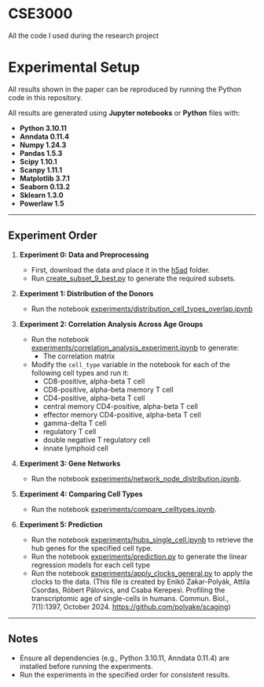 # CSE3000
All the code I used during the research project

# Experimental Setup

All results shown in the paper can be reproduced by running the Python code in this repository.

All results are generated using **Jupyter notebooks** or **Python** files with:
- **Python 3.10.11**
- **Anndata 0.11.4**
- **Numpy 1.24.3**
- **Pandas 1.5.3**
- **Scipy 1.10.1**
- **Scanpy 1.11.1**
- **Matplotlib 3.7.1**
- **Seaborn 0.13.2**
- **Sklearn 1.3.0**
- **Powerlaw 1.5**

---

## Experiment Order

1. **Experiment 0: Data and Preprocessing**  
   - First, download the data and place it in the [h5ad](h5ad) folder.
   - Run [create_subset_9_best.py](create_subset_9_best.py) to generate the required subsets.

2. **Experiment 1: Distribution of the Donors**  
   - Run the notebook [experiments/distribution_cell_types_overlap.ipynb](experiments/distribution_cell_types_overlap.ipynb)

3. **Experiment 2: Correlation Analysis Across Age Groups**  
   - Run the notebook [experiments/correlation_analysis_experiment.ipynb](experiments/correlation_analysis_experiment.ipynb) to generate:  
     - The correlation matrix
   - Modify the `cell_type` variable in the notebook for each of the following cell types and run it:
     - CD8-positive, alpha-beta T cell
     - CD8-positive, alpha-beta memory T cell
     - CD4-positive, alpha-beta T cell
     - central memory CD4-positive, alpha-beta T cell
     - effector memory CD4-positive, alpha-beta T cell
     - gamma-delta T cell
     - regulatory T cell
     - double negative T regulatory cell
     - innate lymphoid cell

4. **Experiment 3: Gene Networks**  
   - Run the notebook [experiments/network_node_distribution.ipynb](experiments/network_node_distribution.ipynb).

5. **Experiment 4: Comparing Cell Types**  
   - Run the notebook [experiments/compare_celltypes.ipynb](experiments/compare_celltypes.ipynb).

6. **Experiment 5: Prediction**  
   - Run the notebook [experiments/hubs_single_cell.ipynb](experiments/hubs_single_cell.ipynb) to retrieve the hub genes for the specified cell type.
   - Run the notebook [experiments/prediction.py](experiments/prediction.py) to generate the linear regression models for each cell type
   - Run the notebook [experiments/apply_clocks_general.py](experiments/apply_clocks_general.py) to apply the clocks to the data. (This file is created by Enikő Zakar-Polyák, Attila Csordas, Róbert Pálovics, and Csaba Kerepesi. Profiling the transcriptomic age of single-cells in humans. Commun. Biol., 7(1):1397, October 2024. https://github.com/polyake/scaging)

---

## Notes  
- Ensure all dependencies (e.g., Python 3.10.11, Anndata 0.11.4) are installed before running the experiments.  
- Run the experiments in the specified order for consistent results. 